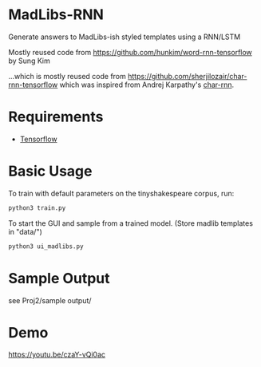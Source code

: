 # MadLibs-RNN
Generate answers to MadLibs-ish styled templates using a RNN/LSTM

Mostly reused code from https://github.com/hunkim/word-rnn-tensorflow by Sung Kim

...which is mostly reused code from https://github.com/sherjilozair/char-rnn-tensorflow which was inspired from Andrej Karpathy's [char-rnn](https://github.com/karpathy/char-rnn).

# Requirements
- [Tensorflow](http://www.tensorflow.org)

# Basic Usage
To train with default parameters on the tinyshakespeare corpus, run:
```bash
python3 train.py
```

To start the GUI and sample from a trained model. (Store madlib templates in "data/")
```bash
python3 ui_madlibs.py
```

# Sample Output
see Proj2/sample output/

# Demo
https://youtu.be/czaY-vQi0ac
